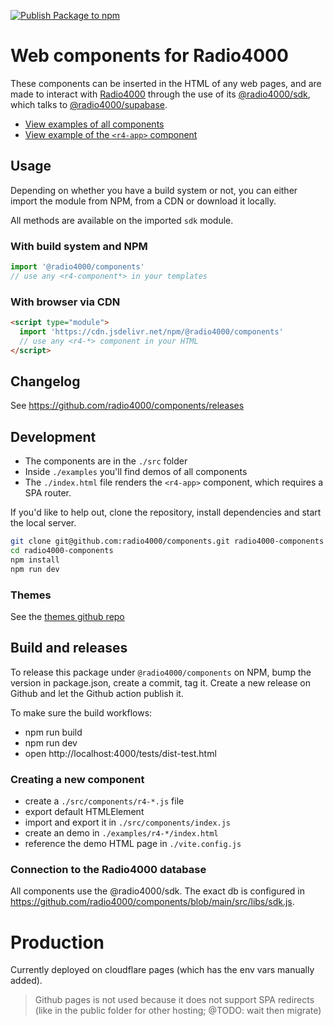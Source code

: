 [![Publish Package to npm](https://github.com/radio4000/components/actions/workflows/publish-to-npm-registry.yml/badge.svg)](https://github.com/radio4000/components/actions/workflows/publish-to-npm-registry.yml)

# Web components for Radio4000

These components can be inserted in the HTML of any web pages, and are made to interact with [Radio4000](https://radio4000.com) through the use of its
[@radio4000/sdk](https://github.com/radio4000/sdk), which talks to [@radio4000/supabase](https://github.com/radio4000/supabase).

- [View examples of all components](https://radio4000.github.io/components/examples/)
- [View example of the `<r4-app>` component](https://radio4000.com)

## Usage

Depending on whether you have a build system or not, you can either import the module from NPM, from a CDN or download it locally.

All methods are available on the imported `sdk` module.

### With build system and NPM

```js
import '@radio4000/components'
// use any <r4-component*> in your templates
```

### With browser via CDN

```html
<script type="module">
  import 'https://cdn.jsdelivr.net/npm/@radio4000/components'
  // use any <r4-*> component in your HTML
</script>
```

## Changelog

See https://github.com/radio4000/components/releases

## Development

- The components are in the `./src` folder
- Inside `./examples` you'll find demos of all components
- The `./index.html` file renders the `<r4-app>` component, which requires a SPA router.

If you'd like to help out, clone the repository, install dependencies and start the local server.

```bash
git clone git@github.com:radio4000/components.git radio4000-components
cd radio4000-components
npm install
npm run dev
```

### Themes
See the [themes github repo](https://github.com/4www/themes)

## Build and releases

To release this package under `@radio4000/components` on NPM, bump the version in package.json, create a commit, tag it. Create a new release on Github and let the Github action publish it.

To make sure the build workflows:
- npm run build
- npm run dev
- open http://localhost:4000/tests/dist-test.html

### Creating a new component

- create a `./src/components/r4-*.js` file
- export default HTMLElement
- import and export it in `./src/components/index.js`
- create an demo in `./examples/r4-*/index.html`
- reference the demo HTML page in `./vite.config.js`

### Connection to the Radio4000 database

All components use the @radio4000/sdk. The exact db is configured in https://github.com/radio4000/components/blob/main/src/libs/sdk.js.


# Production
Currently deployed on cloudflare pages (which has the env vars manually added).

> Github pages is not used because it does not support SPA redirects
> (like in the public folder for other hosting; @TODO: wait then migrate)
